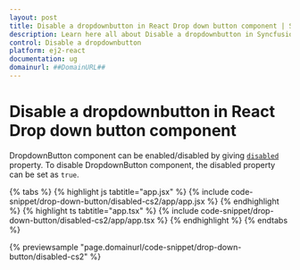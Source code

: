 ```yaml
---
layout: post
title: Disable a dropdownbutton in React Drop down button component | Syncfusion
description: Learn here all about Disable a dropdownbutton in Syncfusion React Drop down button component of Syncfusion Essential JS 2 and more.
control: Disable a dropdownbutton 
platform: ej2-react
documentation: ug
domainurl: ##DomainURL##
---
```


# Disable a dropdownbutton in React Drop down button component

DropdownButton component can be enabled/disabled by giving [`disabled`](https://ej2.syncfusion.com/react/documentation/api/drop-down-button/#disabled) property. To disable DropdownButton component, the disabled property can be set as `true`.

{% tabs %}
{% highlight js tabtitle="app.jsx" %}
{% include code-snippet/drop-down-button/disabled-cs2/app/app.jsx %}
{% endhighlight %}
{% highlight ts tabtitle="app.tsx" %}
{% include code-snippet/drop-down-button/disabled-cs2/app/app.tsx %}
{% endhighlight %}
{% endtabs %}

 {% previewsample "page.domainurl/code-snippet/drop-down-button/disabled-cs2" %}